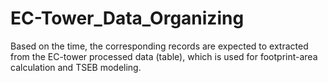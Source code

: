 # EC-Tower_Data_Organizing
Based on the time, the corresponding records are expected to extracted from the EC-tower processed data (table), which is used for footprint-area calculation and TSEB modeling.

